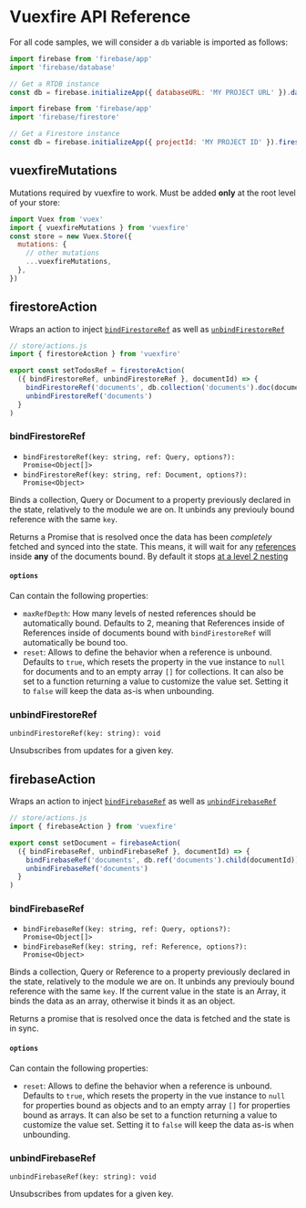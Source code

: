 # Vuexfire API Reference

For all code samples, we will consider a `db` variable is imported as follows:

<FirebaseExample id="db creation">

```js
import firebase from 'firebase/app'
import 'firebase/database'

// Get a RTDB instance
const db = firebase.initializeApp({ databaseURL: 'MY PROJECT URL' }).database()
```

```js
import firebase from 'firebase/app'
import 'firebase/firestore'

// Get a Firestore instance
const db = firebase.initializeApp({ projectId: 'MY PROJECT ID' }).firestore()
```

</FirebaseExample>

## vuexfireMutations

Mutations required by vuexfire to work. Must be added **only** at the root level of your store:

```js
import Vuex from 'vuex'
import { vuexfireMutations } from 'vuexfire'
const store = new Vuex.Store({
  mutations: {
    // other mutations
    ...vuexfireMutations,
  },
})
```

## firestoreAction

Wraps an action to inject [`bindFirestoreRef`](#bindfirestoreref) as well as [`unbindFirestoreRef`](#unbindfirestoreref)

```js
// store/actions.js
import { firestoreAction } from 'vuexfire'

export const setTodosRef = firestoreAction(
  ({ bindFirestoreRef, unbindFirestoreRef }, documentId) => {
    bindFirestoreRef('documents', db.collection('documents').doc(documentId))
    unbindFirestoreRef('documents')
  }
)
```

### bindFirestoreRef

- `bindFirestoreRef(key: string, ref: Query, options?): Promise<Object[]>`
- `bindFirestoreRef(key: string, ref: Document, options?): Promise<Object>`

Binds a collection, Query or Document to a property previously declared in the state, relatively to the module we are on. It unbinds any previouly bound reference with the same `key`.

Returns a Promise that is resolved once the data has been _completely_ fetched and synced into the state. This means, it will wait for any [references](#TODO) inside **any** of the documents bound. By default it stops [at a level 2 nesting](#options)

#### `options`

Can contain the following properties:

- `maxRefDepth`: How many levels of nested references should be automatically bound. Defaults to 2, meaning that References inside of References inside of documents bound with `bindFirestoreRef` will automatically be bound too.
- `reset`: Allows to define the behavior when a reference is unbound. Defaults to `true`, which resets the property in the vue instance to `null` for documents and to an empty array `[]` for collections. It can also be set to a function returning a value to customize the value set. Setting it to `false` will keep the data as-is when unbounding.

### unbindFirestoreRef

`unbindFirestoreRef(key: string): void`

Unsubscribes from updates for a given key.

## firebaseAction

Wraps an action to inject [`bindFirebaseRef`](#bindfirebaseref) as well as [`unbindFirebaseRef`](#unbindfirebaseref)

```js
// store/actions.js
import { firebaseAction } from 'vuexfire'

export const setDocument = firebaseAction(
  ({ bindFirebaseRef, unbindFirebaseRef }, documentId) => {
    bindFirebaseRef('documents', db.ref('documents').child(documentId))
    unbindFirebaseRef('documents')
  }
)
```

### bindFirebaseRef

- `bindFirebaseRef(key: string, ref: Query, options?): Promise<Object[]>`
- `bindFirebaseRef(key: string, ref: Reference, options?): Promise<Object>`

Binds a collection, Query or Reference to a property previously declared in the state, relatively to the module we are on. It unbinds any previouly bound reference with the same `key`. If the current value in the state is an Array, it binds the data as an array, otherwise it binds it as an object.

Returns a promise that is resolved once the data is fetched and the state is in sync.

#### `options`

Can contain the following properties:

- `reset`: Allows to define the behavior when a reference is unbound. Defaults to `true`, which resets the property in the vue instance to `null` for properties bound as objects and to an empty array `[]` for properties bound as arrays. It can also be set to a function returning a value to customize the value set. Setting it to `false` will keep the data as-is when unbounding.

### unbindFirebaseRef

`unbindFirebaseRef(key: string): void`

Unsubscribes from updates for a given key.
